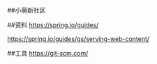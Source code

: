 ##小萌新社区

##资料
https://spring.io/guides/

https://spring.io/guides/gs/serving-web-content/

##工具
https://git-scm.com/
